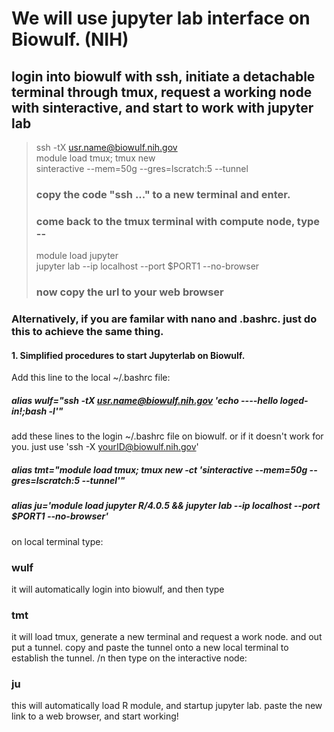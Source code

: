 
# We will use jupyter lab interface on Biowulf. (NIH)
## login into biowulf with ssh, initiate a detachable terminal through tmux, request a working node with sinteractive, and start to work with jupyter lab
> ssh -tX usr.name@biowulf.nih.gov <br>
> module load tmux; tmux new <br>
> sinteractive --mem=50g --gres=lscratch:5 --tunnel 
> ### copy the code "ssh ..." to a new terminal and enter. <br>
> ### come back to the tmux terminal with compute node, type --
> module load jupyter <br>
> jupyter lab --ip localhost --port $PORT1 --no-browser 
> ### now copy the url to your web browser <br>

### Alternatively, if you are familar with nano and .bashrc. just do this to achieve the same thing. 
#### 1. Simplified procedures to start Jupyterlab on Biowulf. 
Add this line to the local ~/.bashrc file:

##### alias wulf="ssh -tX usr.name@biowulf.nih.gov 'echo ----hello loged-in!;bash -l'"
add these lines to the login ~/.bashrc file on biowulf. or if it doesn't work for you. just use 
'ssh -X yourID@biowulf.nih.gov'

##### alias tmt="module load tmux; tmux new -ct 'sinteractive --mem=50g --gres=lscratch:5 --tunnel'"

##### alias ju='module load jupyter R/4.0.5 && jupyter lab --ip localhost --port $PORT1 --no-browser'

on local terminal type:
### wulf
it will automatically login into biowulf, and then type 
### tmt
 it will load tmux, generate a new terminal and request a work node. and out put a tunnel. 
 copy and paste the tunnel onto a new local terminal to establish the tunnel. /n
 then type on the interactive node: 
### ju
 this will automatically load R module, and startup jupyter lab. 
 paste the new link to a web browser, and start working!

